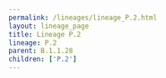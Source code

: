 ```yaml
---
permalink: /lineages/lineage_P.2.html
layout: lineage_page
title: Lineage P.2
lineage: P.2
parent: B.1.1.28
children: ['P.2']
---
```

